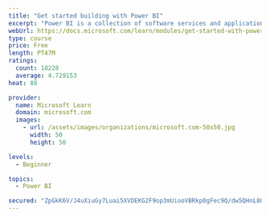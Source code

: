 ```yaml
---
title: "Get started building with Power BI"
excerpt: "Power BI is a collection of software services and applications that let you connect to all sorts of data sources and create compelling visuals and reports. You can benefit from receiving those reports, or you can share them with others inside or outside your organization. Learn the basics of Power BI, how its services and applications work together, and how they can be used to create or experience compelling visuals and analytics based on your data."
webUrl: https://docs.microsoft.com/learn/modules/get-started-with-power-bi/
type: course
price: Free
length: PT47M
ratings:
  count: 18228
  average: 4.729153
heat: 88

provider:
  name: Microsoft Learn
  domain: microsoft.com
  images:
    - url: /assets/images/organizations/microsoft.com-50x50.jpg
      width: 50
      height: 50

levels:
  - Beginner

topics:
  - Power BI

secured: "ZpGkK6V/J4uXiuGy7Luai5XVDEKG2F9op3mUiooVBRkp0gFec9Q/dw5QHnL80+O1Pw5WxPur4nxFXlo8DKWnLdVhffawbQgQLfQ4jR1fjPvU3EV8wc0tl9bDB+5xwrfkG1YCg8zeEyD/SwqGa+OjZSwtnpdY41WQ+BQ29NDL0iexWvKWOr8h3YEQOVGxO0Q8g0DTukjuOPb5AVmw2+Z8XUIXmhAs4sIgjEuWrF11tzA9pwZTOyzNq6yz8/AdM00yazYkwwFx4C+dxJ7trp4Wl31g/mT1zujHIzpTQWCsbmbuV43Sp9T1t1+KTee4FM0iX0hARqKczG8f2405xioYCpNqY+LTK9yXUpnVw6JcD9fQmXhlPbXYdOjNr7L/U/tqbCd4eD/rHzym8qc4IF67T8Dmv5gb3Qyg3CDfQhxU4ekwTRmBca9j4SYSGgTFDowq;dyc5e/xhUdUb4UYmTtsJog=="
---
```


